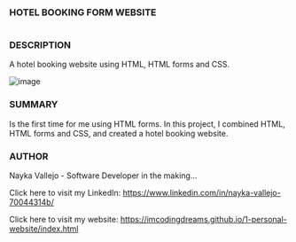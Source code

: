 ### HOTEL BOOKING FORM WEBSITE
#
### DESCRIPTION
A hotel booking website using HTML, HTML forms and CSS.

![image](https://user-images.githubusercontent.com/106886575/182986118-80a97616-3e72-4e82-82e9-161a72db0a6c.png)

### SUMMARY
Is the first time for me using HTML forms. In this project, I combined HTML, HTML forms and CSS, and created a hotel booking website.

### AUTHOR
Nayka Vallejo - Software Developer in the making... 

Click here to visit my LinkedIn: https://www.linkedin.com/in/nayka-vallejo-70044314b/

Click here to visit my website: https://imcodingdreams.github.io/1-personal-website/index.html

